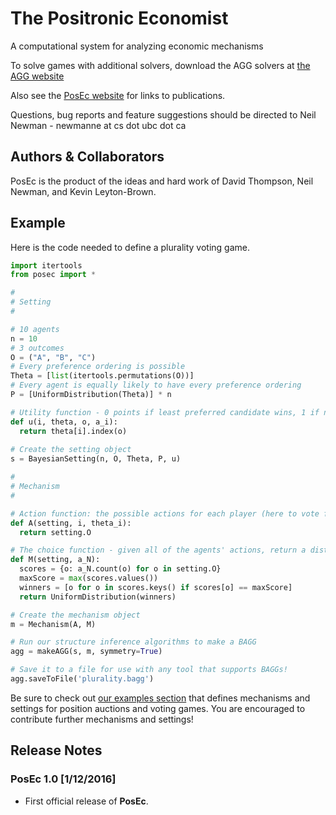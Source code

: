The Positronic Economist
====================

A computational system for analyzing economic mechanisms

To solve games with additional solvers, download the AGG solvers at [the AGG website](http://agg.cs.ubc.ca/)

Also see the [PosEc website](https://www.cs.ubc.ca/research/posec/) for links to publications.

Questions, bug reports and feature suggestions should be directed to Neil Newman - newmanne at cs dot ubc dot ca

## Authors & Collaborators
PosEc is the product of the ideas and hard work of David Thompson, Neil Newman, and Kevin Leyton-Brown.

## Example
Here is the code needed to define a plurality voting game. 

```python
import itertools
from posec import *

#
# Setting
#

# 10 agents
n = 10 
# 3 outcomes
O = ("A", "B", "C") 
# Every preference ordering is possible
Theta = [list(itertools.permutations(O))] 
# Every agent is equally likely to have every preference ordering
P = [UniformDistribution(Theta)] * n 

# Utility function - 0 points if least preferred candidate wins, 1 if next most preferred etc.
def u(i, theta, o, a_i):
  return theta[i].index(o)
  
# Create the setting object
s = BayesianSetting(n, O, Theta, P, u)

#
# Mechanism
#

# Action function: the possible actions for each player (here to vote for any candidate)
def A(setting, i, theta_i):
  return setting.O

# The choice function - given all of the agents' actions, return a distribution over outcomes
def M(setting, a_N):
  scores = {o: a_N.count(o) for o in setting.O}
  maxScore = max(scores.values())
  winners = [o for o in scores.keys() if scores[o] == maxScore]
  return UniformDistribution(winners)

# Create the mechanism object
m = Mechanism(A, M)

# Run our structure inference algorithms to make a BAGG
agg = makeAGG(s, m, symmetry=True)

# Save it to a file for use with any tool that supports BAGGs!
agg.saveToFile('plurality.bagg')
```

Be sure to check out [our examples section](posec/applications/) that defines mechanisms and settings for position auctions and voting games. You are encouraged to contribute further mechanisms and settings!

## Release Notes

### PosEc 1.0 [1/12/2016]

* First official release of **PosEc**.
